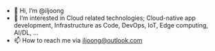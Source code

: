 - 👋 Hi, I’m @iljoong
- 👀 I’m interested in Cloud related technologies; Cloud-native app development, Infrastructure as Code, DevOps, IoT, Edge computing, AI/DL, ...
- 📫 How to reach me via iljoong@outlook.com

<!---
iljoong/iljoong is a ✨ special ✨ repository because its `README.md` (this file) appears on your GitHub profile.
You can click the Preview link to take a look at your changes.
--->

